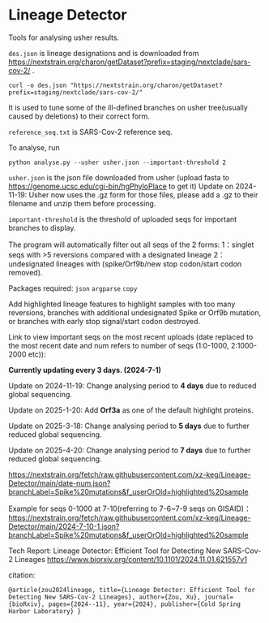 # Lineage Detector
Tools for analysing usher results. 

``des.json`` is lineage designations and is 
downloaded from https://nextstrain.org/charon/getDataset?prefix=staging/nextclade/sars-cov-2/ .

``curl -o des.json "https://nextstrain.org/charon/getDataset?prefix=staging/nextclade/sars-cov-2/"``

It is used to tune some of the ill-defined branches on usher tree(usually caused by deletions) to their correct form.

``reference_seq.txt`` is SARS-Cov-2 reference seq.

To analyse, run 

``python analyse.py --usher usher.json --important-threshold 2 ``

``usher.json`` is the json file downloaded from usher (upload fasta to https://genome.ucsc.edu/cgi-bin/hgPhyloPlace to get it)
Update on 2024-11-19: Usher now uses the .gz form for those files, please add a .gz to their filename and unzip them before processing. 

``important-threshold`` is the threshold of uploaded seqs for important branches to display.

The program will automatically filter out all seqs of the 2 forms:
1：singlet seqs with >5 reversions compared with a designated lineage
2：undesignated lineages with (spike/Orf9b/new stop codon/start codon removed).


Packages required:
``json``
``argparse``
``copy``

Add highlighted lineage features to highlight samples with too many reversions, branches with additional undesignated Spike or Orf9b mutation, or branches with early stop signal/start codon destroyed. 

Link to view important seqs on the most recent uploads (date replaced to the most recent date and num refers to number of seqs (1:0-1000, 2:1000-2000 etc)): 

**Currently updating every 3 days. (2024-7-1)**

Update on 2024-11-19: Change analysing period to **4 days** due to reduced global sequencing.

Update on 2025-1-20: Add **Orf3a** as one of the default highlight proteins. 

Update on 2025-3-18: Change analysing period to **5 days** due to further reduced global sequencing.

Update on 2025-4-20: Change analysing period to **7 days** due to further reduced global sequencing.

https://nextstrain.org/fetch/raw.githubusercontent.com/xz-keg/Lineage-Detector/main/date-num.json?branchLabel=Spike%20mutations&f_userOrOld=highlighted%20sample

Example for seqs 0-1000 at 7-10(referring to 7-6~7-9 seqs on GISAID)：
https://nextstrain.org/fetch/raw.githubusercontent.com/xz-keg/Lineage-Detector/main/2024-7-10-1.json?branchLabel=Spike%20mutations&f_userOrOld=highlighted%20sample

Tech Report:
Lineage Detector: Efficient Tool for Detecting New SARS-Cov-2 Lineages
https://www.biorxiv.org/content/10.1101/2024.11.01.621557v1

citation:

``
@article{zou2024lineage,
  title={Lineage Detector: Efficient Tool for Detecting New SARS-Cov-2 Lineages},
  author={Zou, Xu},
  journal={bioRxiv},
  pages={2024--11},
  year={2024},
  publisher={Cold Spring Harbor Laboratory}
}
``

